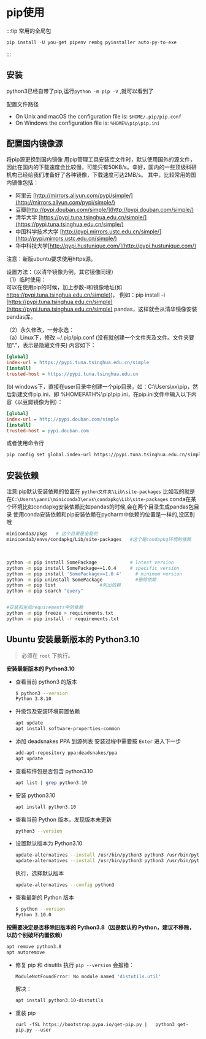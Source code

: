 # pip使用

:::tip
常用的全局包

```python
pip install -U you-get pipenv rembg pyinstaller auto-py-to-exe
```

:::

## 安装

python3已经自带了pip,运行`python -m pip -V` ,就可以看到了

配置文件路径

- On Unix and macOS the configuration file is: `$HOME/.pip/pip.conf`
- On Windows the configuration file is: `%HOME%\pip\pip.ini`

## 配置国内镜像源

将pip源更换到国内镜像
用pip管理工具安装库文件时，默认使用国外的源文件，因此在国内的下载速度会比较慢，可能只有50KB/s。幸好，国内的一些顶级科研机构已经给我们准备好了各种镜像，下载速度可达2MB/s。
其中，比较常用的国内镜像包括：

- 阿里云 [http://mirrors.aliyun.com/pypi/simple/](http://mirrors.aliyun.com/pypi/simple/)
- 豆瓣[http://pypi.douban.com/simple/](http://pypi.douban.com/simple/)
- 清华大学 [https://pypi.tuna.tsinghua.edu.cn/simple/](https://pypi.tuna.tsinghua.edu.cn/simple/)
- 中国科学技术大学 [http://pypi.mirrors.ustc.edu.cn/simple/](http://pypi.mirrors.ustc.edu.cn/simple/)
- 华中科技大学[http://pypi.hustunique.com/](http://pypi.hustunique.com/)

注意：新版ubuntu要求使用https源。

设置方法：（以清华镜像为例，其它镜像同理）  
（1）临时使用：  
可以在使用pip的时候，加上参数-i和镜像地址(如
[https://pypi.tuna.tsinghua.edu.cn/simple)](https://pypi.tuna.tsinghua.edu.cn/simple))，
例如：pip install -i [https://pypi.tuna.tsinghua.edu.cn/simple](https://pypi.tuna.tsinghua.edu.cn/simple) pandas，这样就会从清华镜像安装pandas库。

（2）永久修改，一劳永逸：  
（a）Linux下，修改 ~/.pip/pip.conf (没有就创建一个文件夹及文件。文件夹要加“.”，表示是隐藏文件夹)
内容如下：

```ini
[global]
index-url = https://pypi.tuna.tsinghua.edu.cn/simple
[install]
trusted-host = https://pypi.tuna.tsinghua.edu.cn
```

(b) windows下，直接在user目录中创建一个pip目录，如：C:\Users\xx\pip，然后新建文件pip.ini，即 %HOMEPATH%\pip\pip.ini，在pip.ini文件中输入以下内容（以豆瓣镜像为例）：

```ini
[global]
index-url = http://pypi.douban.com/simple
[install]
trusted-host = pypi.douban.com
```

 或者使用命令行

```bash
pip config set global.index-url https://pypi.tuna.tsinghua.edu.cn/simple
```

## 安装依赖

注意:pip默认安装依赖的位置在  `python文件夹\Lib\site-packages` 比如我的就是在`C:\Users\yanni\miniconda3\envs\condapkg\Lib\site-packages`
conda在某个环境比如condapkg安装依赖比如pandas的时候,会在两个目录生成pandas包目录
使用conda安装依赖和pip安装依赖在pycharm中依赖的位置是一样的,没区别哦

```bash
miniconda3/pkgs   # 这个目录是全局的
miniconda3/envs/condapkg/Lib/site-packages   #这个是condapkg环境的依赖

```

​

```bash
python -m pip install SomePackage            # latest version
python -m pip install SomePackage==1.0.4     # specific version
python -m pip install 'SomePackage>=1.0.4'     # minimum version
python -m pip uninstall SomePackage            #删除依赖
python -m pip list                #列出依赖
python -m pip search "query"


#安装和生成requirements中的依赖
python -m pip freeze > requirements.txt
python -m pip install -r requirements.txt

```

## Ubuntu 安装最新版本的 Python3.10

> 必须在 `root` 下执行。

**安装最新版本的 Python3.10**

- 查看当前 python3 的版本

  ```bash
  $ python3 --version
  Python 3.8.10
  ```

- 升级包及安装环境前置依赖

  ```bash
  apt update
  apt install software-properties-common
  ```

- 添加 deadsnakes PPA 到源列表
  安装过程中需要按 `Enter` 进入下一步

  ```bash
  add-apt-repository ppa:deadsnakes/ppa
  apt update
  ```

- 查看软件包是否包含 python3.10

  ```bash
  apt list | grep python3.10
  ```

- 安装 python3.10

  ```bash
  apt install python3.10
  ```

- 查看当前 Python 版本，发现版本未更新

  ```bash
  python3 --version
  ```

- 设置默认版本为 Python3.10

  ```bash
  update-alternatives --install /usr/bin/python3 python3 /usr/bin/python3.8 1
  update-alternatives --install /usr/bin/python3 python3 /usr/bin/python3.10 2
  ```

  执行，选择默认版本

  ```bash
  update-alternatives --config python3
  ```

- 查看最新的 Python 版本

  ```bash
  $ python --version
  Python 3.10.0
  ```

**按需要决定是否移除旧版本的 Python3.8（因是默认的 Python，建议不移除，以防个别破坏内置依赖）**

```bash
apt remove python3.8
apt autoremove
```

- 修复 pip 和 disutils
  执行 `pip --version` 会报错：

  ```bash
  ModuleNotFoundError: No module named 'distutils.util'
  ```

  解决：

  ```bash
  apt install python3.10-distutils
  ```

- 重装 pip

  ```
  curl -fSL https://bootstrap.pypa.io/get-pip.py |   python3 get-pip.py --user
  ```
